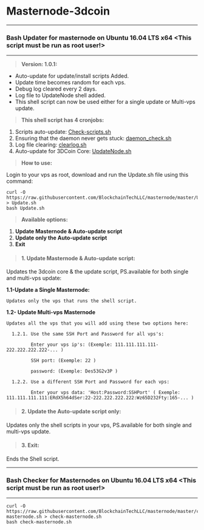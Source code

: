 # Masternode-3dcoin

------

### Bash Updater for masternode on Ubuntu 16.04 LTS x64 <This script must be run as root user!>

------

> **Version: 1.0.1:**

- Auto-update for update/install scripts Added.
- Update time becomes random for each vps.
- Debug log cleared every 2 days.
- Log file to UpdateNode shell added.
- This shell script can now be used either for a single update or Multi-vps update.

> **This shell script has 4 cronjobs:**

1. Scripts auto-update: [Check-scripts.sh](https://github.com/BlockchainTechLLC/masternode/blob/master/Masternode/Check-scripts.sh)
2. Ensuring that the daemon never gets stuck: [daemon_check.sh](https://github.com/BlockchainTechLLC/masternode/blob/master/Masternode/daemon_check.sh)
3. Log file clearing: [clearlog.sh](https://github.com/BlockchainTechLLC/masternode/blob/master/Masternode/clearlog.sh)
4. Auto-update for 3DCoin Core: [UpdateNode.sh](https://github.com/BlockchainTechLLC/masternode/blob/master/Masternode/UpdateNode.sh)

> **How to use:**

Login to your vps as root, download and run the Update.sh file using this command:

```
curl -O https://raw.githubusercontent.com/BlockchainTechLLC/masternode/master/Update.sh > Update.sh
bash Update.sh
```

> **Available options:**

1. **Update Masternode & Auto-update script**
2. **Update only the Auto-update script**
3. **Exit**

>#### **1. Update Masternode & Auto-update script:**

Updates the 3dcoin core & the update script, PS.available for both single and multi-vps update:

**1.1-Update a Single Masternode:**

```
Updates only the vps that runs the shell script.
```

**1.2- Update Multi-vps Masternode**

```
Updates all the vps that you will add using these two options here:

  1.2.1. Use the same SSH Port and Password for all vps's:
  
         Enter your vps ip's: (Exemple: 111.111.111.111-222.222.222.222-... )
         
         SSH port: (Exemple: 22 )
         
         password: (Exemple: Des53G2v3P )
         
  1.2.2. Use a different SSH Port and Password for each vps:
  
         Enter your vps data: 'Host:Password:SSHPort' ( Exemple: 111.111.111.111:ERdX5h64dSer:22-222.222.222.222:Wz65D232Fty:165-... )
```

>#### **2. Update the Auto-update script only:**

Updates only the shell scripts in your vps, PS.available for both single and multi-vps update.

>#### **3. Exit:**

Ends the Shell script.

------

### Bash Checker for Masternodes on Ubuntu 16.04 LTS x64 <This script must be run as root user!>

------

```
curl -O https://raw.githubusercontent.com/BlockchainTechLLC/masternode/master/check-masternode.sh > check-masternode.sh
bash check-masternode.sh
```
